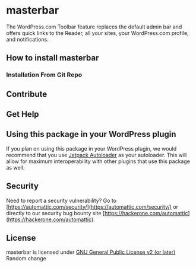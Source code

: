 # masterbar

The WordPress.com Toolbar feature replaces the default admin bar and offers quick links to the Reader, all your sites, your WordPress.com profile, and notifications.

## How to install masterbar

### Installation From Git Repo

## Contribute

## Get Help

## Using this package in your WordPress plugin

If you plan on using this package in your WordPress plugin, we would recommend that you use [Jetpack Autoloader](https://packagist.org/packages/automattic/jetpack-autoloader) as your autoloader. This will allow for maximum interoperability with other plugins that use this package as well.

## Security

Need to report a security vulnerability? Go to [https://automattic.com/security/](https://automattic.com/security/) or directly to our security bug bounty site [https://hackerone.com/automattic](https://hackerone.com/automattic).

## License

masterbar is licensed under [GNU General Public License v2 (or later)](./LICENSE.txt) Random change

